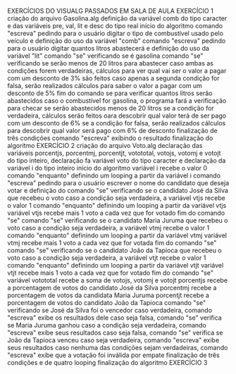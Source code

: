 EXERCÍCIOS DO VISUALG PASSADOS EM SALA DE AULA
EXERCÍCIO 1
criação do arquivo Gasolina.alg
    definição da variável comb do tipo caracter e das variáveis pre, val, lit e desc do tipo real
    início do algoritmo
    comando "escreva" pedindo para o usuário digitar o tipo de combustível usado pelo veículo e definição do uso da variável "comb"
    comando "escreva" pedindo para o usuário digitar quantos litros abastecerá e definição do uso da variável "lit"
    comando "se" verificando se é gasolina
    comando "se" verificando se serão menos de 20 litros para abastecer
    caso ambas as condições forem verdadeiras, cálculos para ver qual vai ser o valor a pagar com um desconto de 3% são feitos
    caso apenas a segunda condição for falsa, serão realizados cálculos para saber o valor a pagar com um desconto de 5%
    fim do comando se para verificar quantos litros serão abastecidos
    caso o combustível for gasolina, o programa fará a verificação para checar se serão abastecidos menos de 20 litros
    se a condição for verdadeira, cálculos serão feitos oara descobrir qual valor terá de ser pago com um desconto de 6%
    se a condição for falsa, serão realizados cálculos para descobrir qual valor será pago com 6% de desconto
    finalização de três condições
    comando "escreva" exibindo o resultado
finalização do algoritmo
EXERCÍCIO 2
criação do arquivo Voto.alg
declaração das variáveis porcentjs, porcentmj, porcentjt, votototal, votojs, votomj e votojt do tipo inteiro, declaração fa variável voto do tipo caracter e declaração da variável i do tipo inteiro
início do algoritmo
    variável i recebe o valor 0
    comando "enquanto" definindo um looping a partir da variável i
    comando "escreva" pedindo para o usuário escrever o nome do candidato que deseja votar e definição do 
    comando "se" verificando se o candidato José da Silva que recebeu o voto
    caso a condição seja verdadeira, a variável vtjs recebe o valor 1
    comando "enquanto" definindo um looping a partir da variável vtjs
    variável vtjs recebe mais 1 voto a cada vez que for votado
    fim do comando "se"
    comando "se" verificando se o candidato Maria Juruma que recebeu o voto
    caso a condição seja verdadeira, a variável vtmj recebe o valor 1
    comando "enquanto" definindo um looping a partir da variável vtmj
    variável vtmj recebe mais 1 voto a cada vez que for votada
    fim do comando "se"
    comando "se" verificando se o candidato João da Tapioca que recebeu o voto
    caso a condição seja verdadeira, a variável vtjt recebe o valor 1
    comando "enquanto" definindo um looping a partir da variável vtjt
    variável vtjt recebe mais 1 voto a cada vez que for votado
    fim do comando "se"
    variável votototal recebe a soma de votojs, votomj e votojt
    porcentjs recebe a porcentagem de votos do candidato José da Silva
    porcentmj recebe a porcentagem de votos da candidata Maria Juruma
    porcentjt recebe a porcentagem de votos do candidato João da Tapioca
    comando "se" verificando se José da Silva foi o vencedor
    caso verdadeira, comando "escreva" exibe os resultados dele
    caso seja falsa, comando "se" verifica se Maria Juruma ganhou
    caso a condição seja verdadeira, comando "escreva" exibe seus resultados
    caso seja falsa, comando "se" verifica se João da Tapioca venceu
    caso seja verdadeira, comando "escreva" exibe seus resultados
    caso nenhuma das condições sejam verdadeiras, comando "escreva" exibe que a votação foi inválida por empate
    finalização de três condições e de quatro looping
finalização do algoritmo
EXERCÍCIO 3
